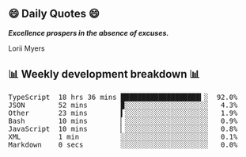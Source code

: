 ## 😄 Daily Quotes 😄

_**Excellence prospers in the absence of excuses.**_

Lorii Myers



## 📊 Weekly development breakdown 📊

<pre>TypeScript  18 hrs 36 mins ███████████████████▎░  92.0%
JSON        52 mins        ▉░░░░░░░░░░░░░░░░░░░░   4.3%
Other       23 mins        ▍░░░░░░░░░░░░░░░░░░░░   1.9%
Bash        10 mins        ▏░░░░░░░░░░░░░░░░░░░░   0.9%
JavaScript  10 mins        ▏░░░░░░░░░░░░░░░░░░░░   0.8%
XML         1 min          ░░░░░░░░░░░░░░░░░░░░░   0.1%
Markdown    0 secs         ░░░░░░░░░░░░░░░░░░░░░   0.0%</pre>